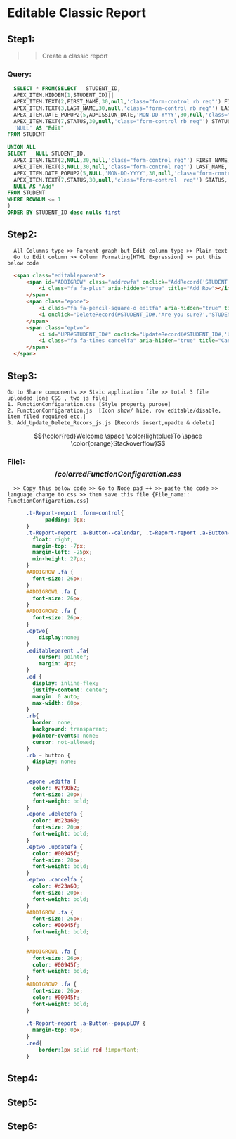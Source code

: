 # Editable Classic Report
## Step1:
  >> Create a classic report
  ### Query:
  ```SQL
    SELECT * FROM(SELECT   STUDENT_ID, 
    APEX_ITEM.HIDDEN(1,STUDENT_ID)||
    APEX_ITEM.TEXT(2,FIRST_NAME,30,null,'class="form-control rb req"') FIRST_NAME, --'30'column-span
    APEX_ITEM.TEXT(3,LAST_NAME,30,null,'class="form-control rb req"') LAST_NAME,  
    APEX_ITEM.DATE_POPUP2(5,ADMISSION_DATE,'MON-DD-YYYY',30,null,'class="form-control rb"') ADMISSION_DATE,
    APEX_ITEM.TEXT(7,STATUS,30,null,'class="form-control rb req"') STATUS,
    'NULL' AS "Edit"
FROM STUDENT

UNION ALL
SELECT   NULL STUDENT_ID, 
    APEX_ITEM.TEXT(2,NULL,30,null,'class="form-control req"') FIRST_NAME, 
    APEX_ITEM.TEXT(3,NULL,30,null,'class="form-control req"') LAST_NAME,  
    APEX_ITEM.DATE_POPUP2(5,NULL,'MON-DD-YYYY',30,null,'class="form-control apex_disabled"') ADMISSION_DATE,
    APEX_ITEM.TEXT(7,STATUS,30,null,'class="form-control  req"') STATUS,
    NULL AS "Add"
FROM STUDENT
WHERE ROWNUM <= 1
)
ORDER BY STUDENT_ID desc nulls first
```      
## Step2: 
      All Columns type >> Parcent graph but Edit column type >> Plain text
      Go to Edit column >> Column Formating[HTML Expression] >> put this below code
  ```html
    <span class="editableparent">
        <span id="ADDIGROW" class="addrowfa" onclick="AddRecord('STUDENT')">
            <i class="fa fa-plus" aria-hidden="true" title="Add Row"></i>
        </span>
        <span class="epone">
            <i class="fa fa-pencil-square-o editfa" aria-hidden="true" title="Edit Row"></i>
            <i onclick="DeleteRecord(#STUDENT_ID#,'Are you sure?','STUDENT')"class="fa fa-trash deletefa" aria-hidden="true" title="Delete Row"></i>
        </span>
        <span class="eptwo">
            <i id="UPR#STUDENT_ID#" onclick="UpdateRecord(#STUDENT_ID#,'UPR#STUDENT_ID#','STUDENT')" class="fa fa-check updatefa" aria-hidden="true" title="Update Row"></i>
            <i class="fa fa-times cancelfa" aria-hidden="true" title="Cancel"></i>
        </span>
    </span>
```
## Step3:
    Go to Share components >> Staic application file >> total 3 file uploaded [one CSS , two js file] 
    1. FunctionConfigaration.css [Style property purose]
    2. FunctionConfigaration.js  [Icon show/ hide, row editable/disable, item filed required etc.]
    3. Add_Update_Delete_Recors_js.js [Records insert,upadte & delete]
$${\color{red}Welcome \space \color{lightblue}To \space \color{orange}Stackoverflow}$$

### File1: $${/color{red}FunctionConfigaration.css}$$
      >> Copy this below code >> Go to Node pad ++ >> paste the code >> language change to css >> then save this file {File_name:: FunctionConfigaration.css} 
  ```css
        .t-Report-report .form-control{
              padding: 0px;
        }
        .t-Report-report .a-Button--calendar, .t-Report-report .a-Button--colorPicker, .t-Report-report .a-Button--listManager, .t-Report-report .a-Button--popupLOV {
          float: right;
          margin-top: -7px;
          margin-left: -25px;
          min-height: 27px;
        }
        #ADDIGROW .fa {
          font-size: 26px;
        }
        #ADDIGROW1 .fa {
          font-size: 26px;
        }
        #ADDIGROW2 .fa {
          font-size: 26px;
        }
        .eptwo{
            display:none;
        }
        .editableparent .fa{
            cursor: pointer;
            margin: 4px;
        }
        .ed {
          display: inline-flex;
          justify-content: center;
          margin: 0 auto;
          max-width: 60px;
        }
        .rb{
          border: none;
          background: transparent;
          pointer-events: none;
          cursor: not-allowed;
        }
        .rb ~ button {
          display: none;
        }
        
        .epone .editfa {
          color: #2f90b2;
          font-size: 20px;
          font-weight: bold;
        }
        .epone .deletefa {
          color: #d23a60;
          font-size: 20px;
          font-weight: bold;
        }
        .eptwo .updatefa {
          color: #00945f;
          font-size: 20px;
          font-weight: bold;
        }
        .eptwo .cancelfa {
          color: #d23a60;
          font-size: 20px;
          font-weight: bold;
        }
        #ADDIGROW .fa {
          font-size: 26px;
          color: #00945f;
          font-weight: bold;
        }
        
        #ADDIGROW1 .fa {
          font-size: 26px;
          color: #00945f;
          font-weight: bold;
        }
        #ADDIGROW2 .fa {
          font-size: 26px;
          color: #00945f;
          font-weight: bold;
        }
        
        .t-Report-report .a-Button--popupLOV {
          margin-top: 0px;
        }
        .red{
            border:1px solid red !important;
        }
```
    
## Step4:
## Step5:
## Step6:
